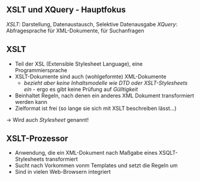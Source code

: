 ## XSLT und XQuery - Hauptfokus
*XSLT*: Darstellung, Datenaustausch, Selektive Datenausgabe
*XQuery*: Abfragesprache für XML-Dokumente, für Suchanfragen

## XSLT
- Teil der XSL (Extensible Stylesheet Language), eine Programmiersprache
- XSLT-Dokumente sind auch (wohlgeformte) XML-Dokumente
	- *bezieht aber keine Inhaltsmodelle wie DTD oder XSLT-Stylesheets ein* - ergo es gibt keine Prüfung auf *Gülltigkeit*
- Beinhaltet Regeln, nach denen ein anderes XML Dokument transformiert werden kann
- Zielformat ist frei (so lange sie sich mit XSLT beschreiben lässt...)

-> Wird auch *Stylesheet* genannt!

## XSLT-Prozessor
- Anwendung, die ein XML-Dokument nach Maßgabe eines XSQLT-Stylesheets transformiert
- Sucht nach Vorkommen vonm Templates und setzt die Regeln um
- Sind in vielen Web-Browsern integriert